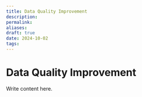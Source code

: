 ```yaml
---
title: Data Quality Improvement
description: 
permalink: 
aliases: 
draft: true
date: 2024-10-02
tags: 
---
```

# Data Quality Improvement

Write content here.
